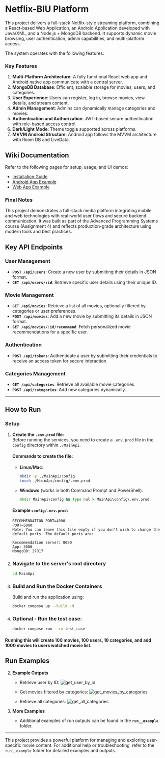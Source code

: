 # **Netflix-BIU Platform**

This project delivers a full-stack Netflix-style streaming platform, combining a React-based Web Application, an Android Application developed with Java/XML, and a Node.js + MongoDB backend. It supports dynamic movie browsing, user authentication, admin capabilities, and multi-platform access.

The system operates with the following features:

### Key Features
1. **Multi-Platform Architecture:** A fully functional React web app and Android native app communicate with a central server.
2. **MongoDB Database**: Efficient, scalable storage for movies, users, and categories.
3. **User Experience**: Users can register, log in, browse movies, view details, and stream content.
4. **Admin Management**:  Admins can dynamically manage categories and movies.
5. **Authentication and Authorization**: JWT-based secure authentication with role-based access control.
6. **Dark/Light Mode**: Theme toggle supported across platforms.
7. **MVVM Android Structure**: Android app follows the MVVM architecture with Room DB and LiveData.



##  Wiki Documentation

Refer to the following pages for setup, usage, and UI demos:

-  [Installation Guide](https://github.com/idorozin/Netflix-BIU/blob/ex4/wiki/installation.md)
-  [Android App Example](https://github.com/idorozin/Netflix-BIU/blob/ex4/wiki/android_example.md)
-  [Web App Example](https://github.com/idorozin/Netflix-BIU/blob/ex4/wiki/web_example.md)



### Final Notes
This project demonstrates a full-stack media platform integrating mobile and web technologies with real-world user flows and secure backend communication. It was built as part of the Advanced Programming Systems course (Assignment 4) and reflects production-grade architecture using modern tools and best practices.




## **Key API Endpoints**

### **User Management**
- **`POST /api/users`**: Create a new user by submitting their details in JSON format.
- **`GET /api/users/:id`**: Retrieve specific user details using their unique ID.

### **Movie Management**
- **`GET /api/movies`**: Retrieve a list of all movies, optionally filtered by categories or user preferences.
- **`POST /api/movies`**: Add a new movie by submitting its details in JSON format.
- **`GET /api/movies/:id/recommend`**: Fetch personalized movie recommendations for a specific user.

### **Authentication**
- **`POST /api/tokens`**: Authenticate a user by submitting their credentials to receive an access token for secure interaction.

### **Categories Management**
- **`GET /api/categories`**: Retrieve all available movie categories.
- **`POST /api/categories`**: Add new categories dynamically.

---

## **How to Run**

### **Setup**

1. **Create the `.env.prod` file**:  
   Before running the services, you need to create a `.env.prod` file in the `config` directory within `./MainApi`.

   #### **Commands to create the file**:
   - **Linux/Mac**:
     ```bash
     mkdir -p ./MainApi/config
     touch ./MainApi/config/.env.prod
     ```
   - **Windows** (works in both Command Prompt and PowerShell):
     ```cmd
     mkdir MainApi\config && type nul > MainApi\config\.env.prod
     ```

   #### **Example `config/.env.prod`**:
   ```plaintext
   RECOMMENDATION_PORT=4000
   PORT=5000
   Note: You can leave this file empty if you don't wish to change the default ports. The default ports are:
   
   Recommendation server: 8080
   App: 3000
   MongoDB: 27017
   
2. ### **Navigate to the server's root directory**
   ```bash
   cd MainApi
3. ### **Build and Run the Docker Containers**
   Build and run the application using:
   ```bash
   docker compose up --build -d
4. ### Optional - Run the test case:
   
   ```bash
   docker compose run --rm test_case
#### Running this will create 100 movies, 100 users, 10 categories, and add 1000 movies to users watched movie list.
## **Run Examples**

2. **Example Outputs**
   - Retrieve user by ID:
     ![get_user_by_id](https://github.com/user-attachments/assets/fbc72d9c-a471-4e97-82ff-9b4b67d7aeb5)

   - Get movies filtered by categories:
     ![get_movies_by_categories](https://github.com/user-attachments/assets/d5f78f21-4ac6-475c-94d0-64c4e7ba63d7)

   - Retrieve all categories:
     ![get_all_categories](https://github.com/user-attachments/assets/5abd65fb-dc47-4b6a-88c5-c9177dd2da89)

3. **More Examples**
   - Additional examples of run outputs can be found in the **`run__example`** folder.

---

This project provides a powerful platform for managing and exploring user-specific movie content. For additional help or troubleshooting, refer to the `run__example` folder for detailed examples and outputs. 

